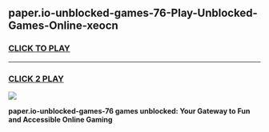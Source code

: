 
## paper.io-unblocked-games-76-Play-Unblocked-Games-Online-xeocn
<h3>
<a href="https://premium76.site?title=paper.io-unblocked-games-76&ref=25A">CLICK TO PLAY</a></h3>
<hr>

<h3>
<a href="https://premium76.site?title=paper.io-unblocked-games-76&ref=25A">CLICK 2 PLAY</a>
  
</h3>

<a href="https://premium76.site?title=paper.io-unblocked-games-76&ref=25A"><img src="https://clearcache.store/games.png"></a>


**paper.io-unblocked-games-76 games unblocked: Your Gateway to Fun and Accessible Online Gaming**
